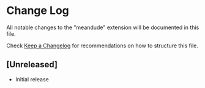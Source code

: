 # Change Log

All notable changes to the "meandude" extension will be documented in this file.

Check [Keep a Changelog](http://keepachangelog.com/) for recommendations on how to structure this file.

## [Unreleased]

- Initial release